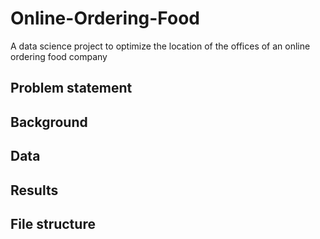 # Online-Ordering-Food
A data science project to optimize the location of the offices of an online ordering food company

## Problem statement


## Background

## Data

## Results

## File structure

